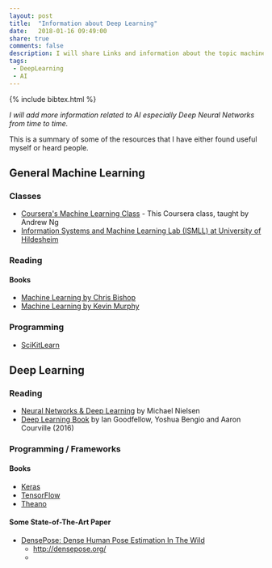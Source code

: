```yaml
---
layout: post
title:  "Information about Deep Learning"
date:   2018-01-16 09:49:00
share: true
comments: false
description: I will share Links and information about the topic machine learning.
tags:
 - DeepLearning
 - AI
---
```


{% include bibtex.html %}

*I will add more information related to AI especially Deep Neural Networks from time to time.*


This is a summary of some of the resources that I have either found useful myself or heard people.

## General Machine Learning

### Classes

* [Coursera's Machine Learning Class](https://www.coursera.org/learn/machine-learning "Coursera's Machine Learning Class") - This Coursera class, taught by Andrew Ng
* [Information Systems and Machine Learning Lab (ISMLL) at University of Hildesheim](https://www.ismll.uni-hildesheim.de/lehre/ml2-17s/script/index_en.html "Information Systems and Machine Learning Lab (ISMLL) at University of Hildesheim")

### Reading

#### Books

* [Machine Learning by Chris Bishop](http://www.springer.com/gb/book/9780387310732)
* [Machine Learning by Kevin Murphy](https://mitpress.mit.edu/books/machine-learning-0)

### Programming

* [SciKitLearn](http://scikit-learn.org/stable/ "SciKitLearn")

## Deep Learning

### Reading

* [Neural Networks & Deep Learning](http://neuralnetworksanddeeplearning.com/ "Neural Networks & Deep Learning") by Michael Nielsen
* [Deep Learning Book](http://www.deeplearningbook.org/ "Deep Learning Book") by Ian Goodfellow, Yoshua Bengio and Aaron Courville (2016)

### Programming / Frameworks

#### Books

* [Keras](https://keras.io/ "Keras")
* [TensorFlow](https://www.tensorflow.org/ "TensorFlow")
* [Theano](http://www.deeplearning.net/software/theano/ "Theano")

#### Some State-of-The-Art Paper

<bibtex src="bibtex/2018_-_DensePose.bib"></bibtex>


* [DensePose: Dense Human Pose Estimation In The Wild](https://arxiv.org/abs/1802.00434)
  * http://densepose.org/
  * <div class="bibtex_display"></div>

<div class="bibtex_display" bibtexkeys="knuth1890math"></div>
<div class="bibtex_display" bibtexkeys="Guler2018DensePose"></div>
